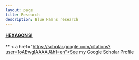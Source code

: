 ```yaml
---
layout: page
title: Research
description: Blue Ham's research
---
```




#### <u>HEXAGONS!</u>
**
< a href="https://scholar.google.com/citations?user=1oAEwgIAAAAJ&hl=en">See my Google Scholar Profile </a>


<!-- Note: this is how to write a comment in HTML. Everything in here won't show up on your webpage.-->

<!--
To increase the size of the title, use fewer # in front of the paper title.
To decrease the size of the title, use more #. 
To remove the italics, remove the * before and after the description
To remove the underline from the title, remove the <u> tags (<u> and </u>)
-->
